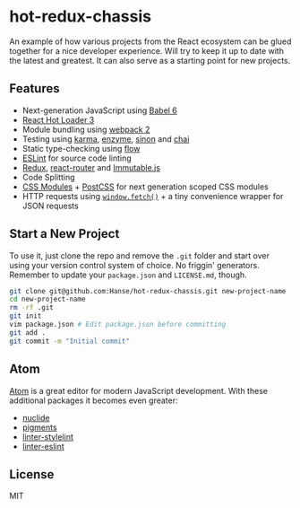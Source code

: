 # hot-redux-chassis

An example of how various projects from the React ecosystem can be glued together for a nice developer experience. Will try to keep it up to date with the latest and greatest. It can also serve as a starting point for new projects.

## Features

* Next-generation JavaScript using [Babel 6](http://babeljs.io/)
* [React Hot Loader 3](https://github.com/gaearon/react-hot-loader)
* Module bundling using [webpack 2](https://gist.github.com/sokra/27b24881210b56bbaff7)
* Testing using [karma](https://github.com/karma-runner/karma), [enzyme](https://github.com/airbnb/enzyme), [sinon](https://github.com/sinonjs/sinon) and [chai](https://github.com/chaijs/chai)
* Static type-checking using [flow](https://flowtye.org)
* [ESLint](http://eslint.org/) for source code linting
* [Redux](https://github.com/rackt/redux), [react-router](https://github.com/rackt/react-router) and [Immutable.js](https://facebook.github.io/immutable-js/)
* Code Splitting
* [CSS Modules](https://github.com/css-modules/css-modules) + [PostCSS](https://github.com/postcss/postcss) for next generation scoped CSS modules
* HTTP requests using [`window.fetch()`](https://developer.mozilla.org/en-US/docs/Web/API/Fetch_API) + a tiny convenience wrapper for JSON requests

## Start a New Project

To use it, just clone the repo and remove the `.git` folder and start over using your version control system of choice. No friggin' generators. Remember to update your `package.json` and `LICENSE.md`, though.

```bash
git clone git@github.com:Hanse/hot-redux-chassis.git new-project-name
cd new-project-name
rm -rf .git
git init
vim package.json # Edit package.json before committing
git add .
git commit -m "Initial commit"
```

## Atom
[Atom](https://atom.io) is a great editor for modern JavaScript development. With these additional packages it becomes even greater:

* [nuclide](https://atom.io/packages/nuclide)
* [pigments](https://atom.io/packages/pigments)
* [linter-stylelint](https://atom.io/packages/linter-stylelint)
* [linter-eslint](https://atom.io/packages/linter-eslint)

## License
MIT
